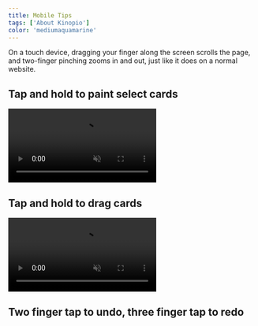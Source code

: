 ```yaml
---
title: Mobile Tips
tags: ['About Kinopio']
color: 'mediumaquamarine'
---
```


On a touch device, dragging your finger along the screen scrolls the page, and two-finger pinching zooms in and out, just like it does on a normal website.

## Tap and hold to paint select cards

<video autoplay loop muted playsinline class="narrow">
  <source src="https://updates.kinopio.club/mobile-press-hold-paint.mp4" height="83">
</video>

## Tap and hold to drag cards

<video autoplay loop muted playsinline class="narrow">
  <source src="https://updates.kinopio.club/mobile-press-hold-drag.mp4" height="83">
</video>

## Two finger tap to undo, three finger tap to redo
